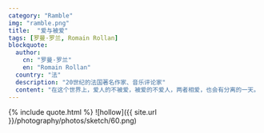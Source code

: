 ```yaml
---
category: "Ramble"
img: "ramble.png"
title:  "爱与被爱"
tags: [罗曼·罗兰, Romain Rollan]
blockquote:
  author:
    cn: "罗曼·罗兰"
    en: "Romain Rollan"
  country: "法"
  description: "20世纪的法国著名作家、音乐评论家"
  content: "在这个世界上，爱人的不被爱，被爱的不爱人，两者相爱，也会有分离的一天。"
---
```

{% include quote.html %}
![hollow]({{ site.url }}/photography/photos/sketch/60.png)

